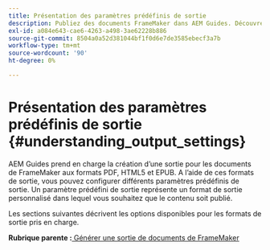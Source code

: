 ```yaml
---
title: Présentation des paramètres prédéfinis de sortie
description: Publiez des documents FrameMaker dans AEM Guides. Découvrez comment générer une sortie pour les documents de FrameMaker aux formats PDF, HTML5 et EPUB.
exl-id: a084e643-cae6-4263-a498-3ae62228b886
source-git-commit: 8504a0a52d381044bf1f0d6e7de3585ebecf3a7b
workflow-type: tm+mt
source-wordcount: '90'
ht-degree: 0%

---
```


# Présentation des paramètres prédéfinis de sortie {#understanding_output_settings}

AEM Guides prend en charge la création d’une sortie pour les documents de FrameMaker aux formats PDF, HTML5 et EPUB. A l’aide de ces formats de sortie, vous pouvez configurer différents paramètres prédéfinis de sortie. Un paramètre prédéfini de sortie représente un format de sortie personnalisé dans lequel vous souhaitez que le contenu soit publié.

Les sections suivantes décrivent les options disponibles pour les formats de sortie pris en charge.

**Rubrique parente :**[ Générer une sortie de documents de FrameMaker](fm-output-generatation.md)
